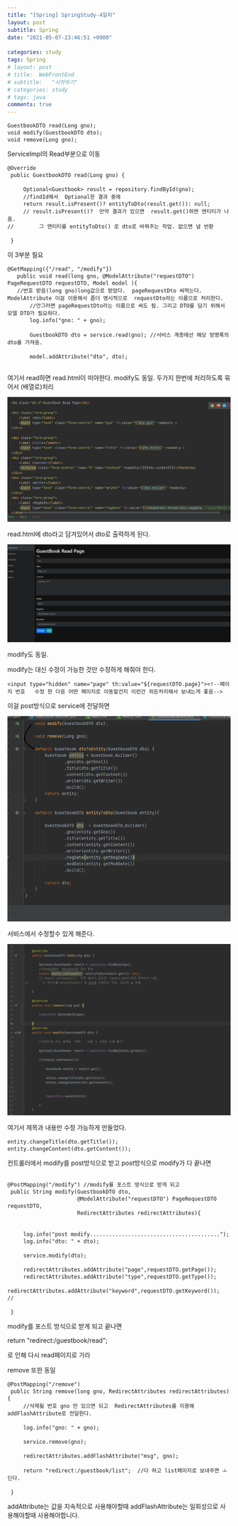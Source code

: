 ```yaml
---
title: "[Spring] SpringStudy-4일차"
layout: post
subtitle: Spring
date: "2021-05-07-23:46:51 +0900"

categories: study
tags: Spring
# layout: post
# title:  WebFrontEnd
# subtitle:   "시작하기"
# categories: study
# tags: java
comments: true
---
```


```
GuestbookDTO read(Long gno);
void modify(GuestbookDTO dto);
void remove(Long gno);
```

ServiceImpl의 Read부분으로 이동

```
@Override
 public GuestbookDTO read(Long gno) {

     Optional<Guestbook> result = repository.findById(gno);
     //findId해서  Optional한 결과 중에
     return result.isPresent()? entityToDto(result.get()): null;
     // result.isPresent()?  만약 결과가 있으면  result.get()하면 엔티티가 나옴.
//        그 엔티티를 entityToDto() 로 dto로 바꿔주는 작업. 없으면 널 반환

 }

```

이 3부분 필요

```
@GetMapping({"/read", "/modify"})
   public void read(long gno, @ModelAttribute("requestDTO") PageRequestDTO requestDTO, Model model ){
   //번호 받음(long gno)long값으로 받았다.  pageRequestDto 써먹는다. ModelAttribute 이걸 이용해서 좀더 명시적으로  requestDto라는 이름으로 처리한다.
       //안그러면 pageRequestDto라는 이름으로 써도 됨. 그리고 DTO를 담기 위해서 모델 DTO가 필요하다.
       log.info("gno: " + gno);

       GuestbookDTO dto = service.read(gno); //서비스 계층에선 해당 방명록의 dto를 가져옴.

       model.addAttribute("dto", dto);


```

여기서 read하면 read.html이 떠야한다.
modify도 동일. 두가지 한번에 처리하도록 묶어서 (배열로)처리

![20210505_194843](/assets/20210505_194843.png)

read.html에 dto라고 담겨있어서 dto로 출력하게 된다.

![20210505_013119](/assets/20210505_013119.png)

modify도 동일.

modify는 대신 수정이 가능한 것만 수정하게 해줘야 한다.

```
<input type="hidden" name="page" th:value="${requestDTO.page}"><!--페이지 번호   수정 한 다음 어떤 페이지로 이동할건지 이런건 히든처리해서 보내는게 좋음-->

```

이걸 post방식으로 service에 전달하면

![20210505_195153](/assets/20210505_195153.png)

서비스에서 수정할수 있게 해준다.

![20210505_195313](/assets/20210505_195313.png)

여기서 제목과 내용만 수정 가능하게
만들었다.

```
entity.changeTitle(dto.getTitle());
entity.changeContent(dto.getContent());

```

컨트롤러에서 modify를 post방식으로 받고
post방식으로 modify가 다 끝나면

```

@PostMapping("/modify") //modify를 포스트 방식으로 받게 되고
 public String modify(GuestbookDTO dto,
                      @ModelAttribute("requestDTO") PageRequestDTO requestDTO,
                      RedirectAttributes redirectAttributes){


     log.info("post modify.........................................");
     log.info("dto: " + dto);

     service.modify(dto);

     redirectAttributes.addAttribute("page",requestDTO.getPage());
     redirectAttributes.addAttribute("type",requestDTO.getType());
     redirectAttributes.addAttribute("keyword",requestDTO.getKeyword());
//

 }

```

modify를 포스트 방식으로 받게 되고 끝나면

return "redirect:/guestbook/read";

로 인해 다시 read페이지로 가라

remove 또한 동일

```
@PostMapping("/remove")
 public String remove(long gno, RedirectAttributes redirectAttributes){
     //삭제될 번호 gno 만 있으면 되고  RedirectAttributes를 이용해 addFlashAttribute로 전달한다.

     log.info("gno: " + gno);

     service.remove(gno);

     redirectAttributes.addFlashAttribute("msg", gno);

     return "redirect:/guestbook/list";  //다 하고 list페이지로 보내주면 ㅗ딘다.

 }
```

addAttribute는 값을 지속적으로 사용해야할때 addFlashAttribute는 일회성으로 사용해야할때 사용해야합니다.

